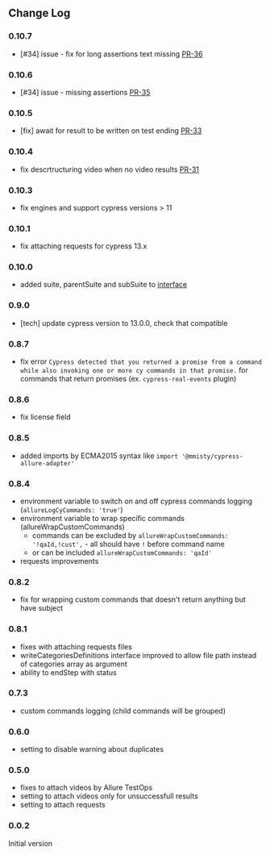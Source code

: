 ## Change Log
### 0.10.7
  -  [#34] issue - fix for long assertions text missing [PR-36](https://github.com/mmisty/cypress-allure-adapter/pull/36)

### 0.10.6
  -  [#34] issue - missing assertions [PR-35](https://github.com/mmisty/cypress-allure-adapter/pull/35)

### 0.10.5
  - [fix] await for result to be written on test ending [PR-33](https://github.com/mmisty/cypress-allure-adapter/pull/33)

### 0.10.4
  -  fix descrtructuring video when no video results [PR-31](https://github.com/mmisty/cypress-allure-adapter/pull/31)

### 0.10.3
  - fix engines and support cypress versions > 11
    
### 0.10.1
  - fix attaching requests for cypress 13.x

### 0.10.0
  - added suite, parentSuite and subSuite to [interface](./docs/interface.md#suite)

### 0.9.0
 - [tech] update cypress version to 13.0.0, check that compatible

### 0.8.7
 - fix error `Cypress detected that you returned a promise from a command while also invoking one or more cy commands in that promise.` for commands that return promises (ex. `cypress-real-events` plugin)

### 0.8.6
- fix license field

### 0.8.5
 - added imports by ECMA2015 syntax like `import '@mmisty/cypress-allure-adapter'`

### 0.8.4
- environment variable to switch on and off cypress commands logging (`allureLogCyCommands: 'true'`)
- environment variable to wrap specific commands (allureWrapCustomCommands)
   - commands can be excluded by `allureWrapCustomCommands: '!qaId,!cust',` - all should have `!` before command name
   - or can be included `allureWrapCustomCommands: 'qaId'`
- requests improvements

### 0.8.2
- fix for wrapping custom commands that doesn't return anything but have subject

### 0.8.1
- fixes with attaching requests files
- writeCategoriesDefinitions interface improved to allow file path instead of categories array as argument
- ability to endStep with status

### 0.7.3
- custom commands logging (child commands will be grouped)

### 0.6.0
- setting to disable warning about duplicates

### 0.5.0
- fixes to attach videos by Allure TestOps
- setting to attach videos only for unsuccessfull results
- setting to attach requests

### 0.0.2 
Initial version

